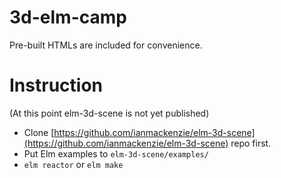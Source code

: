 # 3d-elm-camp

Pre-built HTMLs are included for convenience.

# Instruction
(At this point elm-3d-scene is not yet published)
- Clone [https://github.com/ianmackenzie/elm-3d-scene](https://github.com/ianmackenzie/elm-3d-scene) repo first. 
- Put Elm examples to `elm-3d-scene/examples/`
- `elm reactor` or `elm make`


